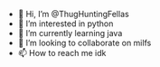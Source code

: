 - 👋 Hi, I’m @ThugHuntingFellas
- 👀 I’m interested in python
- 🌱 I’m currently learning java
- 💞️ I’m looking to collaborate on milfs
- 📫 How to reach me idk

<!---
ThugHuntingFellas/ThugHuntingFellas is a ✨ special ✨ repository because its `README.md` (this file) appears on your GitHub profile.
You can click the Preview link to take a look at your changes.
--->
